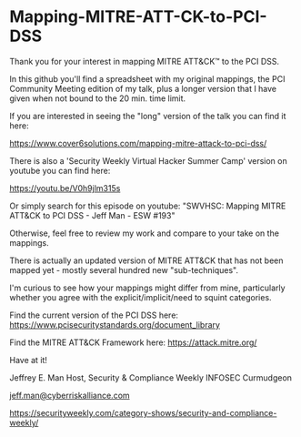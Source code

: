 # Mapping-MITRE-ATT-CK-to-PCI-DSS

Thank you for your interest in mapping MITRE ATT&CK™ to the PCI DSS.

In this github you'll find a spreadsheet with my original mappings, the PCI Community Meeting edition of my talk, plus a longer version that I have given when not bound to the 20 min. time limit.

If you are interested in seeing the "long" version of the talk you can find it here:

https://www.cover6solutions.com/mapping-mitre-attack-to-pci-dss/ 

There is also a 'Security Weekly Virtual Hacker Summer Camp' version on youtube you can find here:

https://youtu.be/V0h9jlm315s

Or simply search for this episode on youtube: "SWVHSC: Mapping MITRE ATT&CK to PCI DSS - Jeff Man - ESW #193"

Otherwise, feel free to review my work and compare to your take on the mappings. 

There is actually an updated version of MITRE ATT&CK that has not been mapped yet - mostly several hundred new "sub-techniques".

I'm curious to see how your mappings might differ from mine, particularly whether you agree with the explicit/implicit/need to squint categories.

Find the current version of the PCI DSS here: https://www.pcisecuritystandards.org/document_library

Find the MITRE ATT&CK Framework here: https://attack.mitre.org/

Have at it!

Jeffrey E. Man
Host, Security & Compliance Weekly
INFOSEC Curmudgeon

jeff.man@cyberriskalliance.com 

https://securityweekly.com/category-shows/security-and-compliance-weekly/

        



